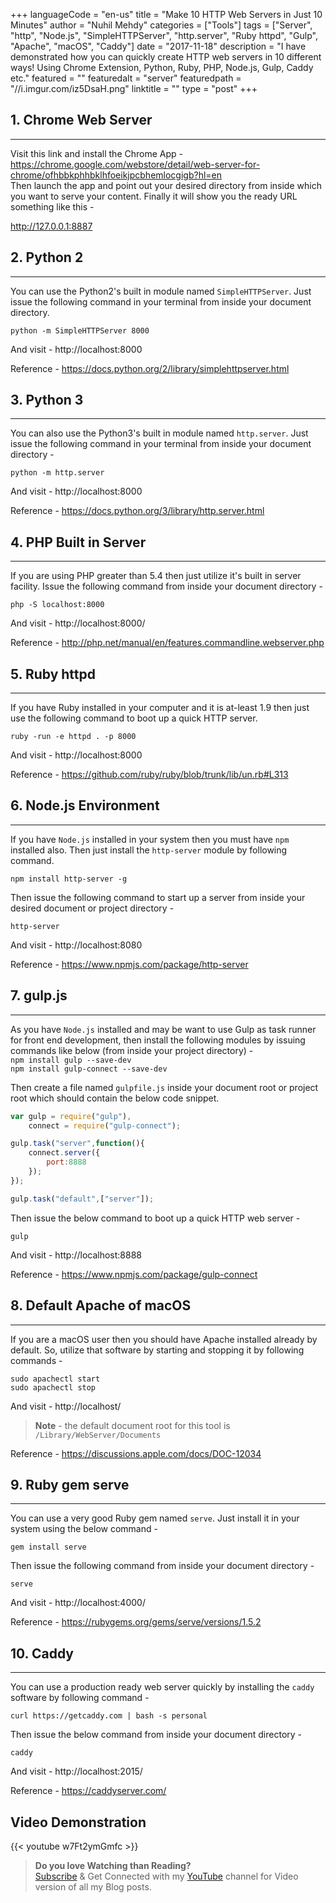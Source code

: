+++
languageCode = "en-us"
title = "Make 10 HTTP Web Servers in Just 10 Minutes"
author = "Nuhil Mehdy"
categories = ["Tools"]
tags = ["Server", 
        "http", 
        "Node.js", 
        "SimpleHTTPServer", 
        "http.server", 
        "Ruby httpd", 
        "Gulp", 
        "Apache", 
        "macOS", 
        "Caddy"]
date = "2017-11-18"
description = "I have demonstrated how you can quickly create HTTP web servers in 10 different ways! Using Chrome Extension, Python, Ruby, PHP, Node.js, Gulp, Caddy etc."
featured = ""
featuredalt = "server"
featuredpath = "//i.imgur.com/iz5DsaH.png"
linktitle = ""
type = "post"
+++

## 1. Chrome Web Server  
---
Visit this link and install the Chrome App - 
https://chrome.google.com/webstore/detail/web-server-for-chrome/ofhbbkphhbklhfoeikjpcbhemlocgigb?hl=en    
Then launch the app and point out your desired directory from inside which you want to serve your content. Finally it will show you the ready URL something like this - 

http://127.0.0.1:8887   


## 2. Python 2  
---
You can use the Python2's built in module named `SimpleHTTPServer`. Just issue the following command in your terminal from inside your document directory.     

`python -m SimpleHTTPServer 8000`  

And visit - 
http://localhost:8000  

Reference - https://docs.python.org/2/library/simplehttpserver.html   


## 3. Python 3   
---   
You can also use the Python3's built in module named `http.server`. Just issue the following command in your terminal from inside your document directory -    

`python -m http.server`    

And visit - 
http://localhost:8000   

Reference - https://docs.python.org/3/library/http.server.html   


## 4. PHP Built in Server  
---
If you are using PHP greater than 5.4 then just utilize it's built in server facility. Issue the following command from inside your document directory -   

`php -S localhost:8000`   

And visit - 
http://localhost:8000/   

Reference - http://php.net/manual/en/features.commandline.webserver.php   


## 5. Ruby	httpd  
---
If you have Ruby installed in your computer and it is at-least 1.9 then just use the following command to boot up a quick HTTP server.  

`ruby -run -e httpd . -p 8000`   

And visit - 
http://localhost:8000   

Reference - https://github.com/ruby/ruby/blob/trunk/lib/un.rb#L313   

## 6. Node.js Environment  
---
If you have `Node.js` installed in your system then you must have `npm` installed also. Then just install the `http-server` module by following command.     

`npm install http-server -g`   

Then issue the following command to start up a server from inside your desired document or project directory -   

`http-server`   

And visit - 
http://localhost:8080   

Reference - https://www.npmjs.com/package/http-server   

## 7. gulp.js   
---
As you have `Node.js` installed and may be want to use Gulp as task runner for front end development, then install the following modules by issuing commands like below (from inside your project directory) -    
`npm install gulp --save-dev`   
`npm install gulp-connect --save-dev`   

Then create a file named `gulpfile.js` inside your document root or project root which should contain the below code snippet.   

```js
var gulp = require("gulp"),
    connect = require("gulp-connect");

gulp.task("server",function(){
    connect.server({
        port:8888
    });
});

gulp.task("default",["server"]);
```   

Then issue the below command to boot up a quick HTTP web server -   

`gulp`   

And visit - 
http://localhost:8888   

Reference - https://www.npmjs.com/package/gulp-connect  

## 8. Default Apache of macOS
---   
If you are a macOS user then you should have Apache installed already by default. So, utilize that software by starting and stopping it by following commands -   

`sudo apachectl start`   
`sudo apachectl stop`   

And visit - 
http://localhost/   

> **Note** - the default document root for this tool is `/Library/WebServer/Documents`   

Reference - https://discussions.apple.com/docs/DOC-12034   


## 9. Ruby gem serve
---   
You can use a very good Ruby gem named `serve`. Just install it in your system using the below command -   

`gem install serve`   

Then issue the following command from inside your document directory -   

`serve`  

And visit - 
http://localhost:4000/

Reference - https://rubygems.org/gems/serve/versions/1.5.2    


## 10. Caddy
---   
You can use a production ready web server quickly by installing the `caddy` software by following command -   

`curl https://getcaddy.com | bash -s personal`   

Then issue the below command from inside your document directory -   

`caddy`   

And visit - 
http://localhost:2015/   

Reference - https://caddyserver.com/   


## Video Demonstration   
{{< youtube w7Ft2ymGmfc >}}


> **Do you love Watching than Reading?**  
[Subscribe](https://www.youtube.com/channel/UCJFY9iVRXTJu1SPVI_vRNDw) & Get Connected with my [YouTube](https://www.youtube.com/channel/UCJFY9iVRXTJu1SPVI_vRNDw) channel for Video version of all my Blog posts.